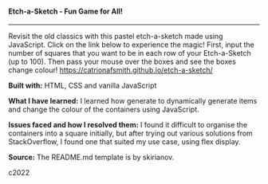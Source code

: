 #### Etch-a-Sketch - Fun Game for All!
---

Revisit the old classics with this pastel etch-a-sketch made using JavaScript. Click on the link below to experience the magic!
First, input the number of squares that you want to be in each row of your Etch-a-Sketch (up to 100). Then pass your mouse over the boxes and see the boxes change colour!
https://catrionafsmith.github.io/etch-a-sketch/

**Built with:** HTML, CSS and vanilla JavaScript

**What I have learned:** I learned how generate to dynamically generate items and change the colour of the containers using JavaScript.

**Issues faced and how I resolved them:** I found it difficult to organise the containers into a square initially, but after trying out various solutions from StackOverflow, I found one that suited my use case, using flex display.

**Source:** The README.md template is by skirianov.

c2022

